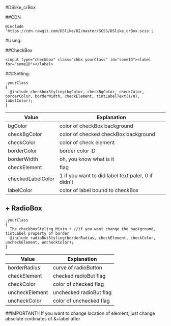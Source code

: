 #DSlike_crBox

##CDN
```
@include 'https://cdn.rawgit.com/DSlike/UI/master/SCSS/DSlike_crBox.scss';
```

#Using:

##CheckBox
```
<input type="checkbox" class="chbx yourClass" id="someID"><label for="someID"></label>
```

###Setting:

```
.yourClass
{
  @include checkboxStyling(bgColor, checkBgColor, checkColor, borderColor, borderWidth, checkElement, tintLabelText(1/0), labelColor);
}
```
| Value | Explanation |
| --- | --- |
| bgColor 	         |color of checkBox background|
| checkBgColor      |color of checked checkBox background|
| checkColor 	       |color of check element|
| borderColor        |border color :D|
| borderWidth        |oh, you know what is it|
| checkElement       |flag|
| checkedLabelColor  |1 if you want to did label text paler, 0 if didn't|
| labelColor         |color of label bound to checkBox|

## + RadioBox
```
.yourClass
{
  The checkboxStyling Mixin + //if you want change the background, tintLabel property of border
  @include radioButStyling(borderRadius, checkElement, checkColor, uncheckElement, uncheckColor);
}
```
| Value | Explanation |
| --- | --- |
|borderRadius   |curve of radioButton|
|checkElement   |checked radioBut flag|
|checkColor     |color of checked flag|
|uncheckElement |unchecked radioBut flag|
|uncheckColor   |color of unchecked flag|

##IMPORTANT!!
If you want to change location of element, just change absolute cordinates of &+label:after
